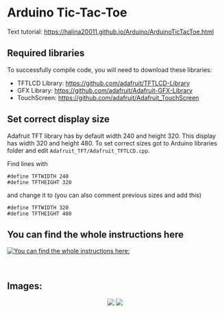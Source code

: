 # Arduino Tic-Tac-Toe

Text tutorial: https://halina20011.github.io/Arduino/ArduinoTicTacToe.html

## Required libraries
To successfully compile code, you will need to download these libraries:</br>

- TFTLCD Library: https://github.com/adafruit/TFTLCD-Library
- GFX Library: https://github.com/adafruit/Adafruit-GFX-Library
- TouchScreen: https://github.com/adafruit/Adafruit_TouchScreen

## Set correct display size
Adafruit TFT library has by default width 240 and height 320. This display has width 320 and height 480.
To set correct sizes got to Arduino libraries folder and edit ```Adafruit_TFT/Adafruit_TFTLCD.cpp```.

Find lines with
```
#define TFTWIDTH 240
#define TFTHEIGHT 320
```
and change it to (you can also comment previous sizes and add this)
```
#define TFTWIDTH 320
#define TFTHEIGHT 480
```

## You can find the whole instructions here
[![You can find the whole instructions here:](https://img.youtube.com/vi/QE2UWFv8szw/maxresdefault.jpg)](https://www.youtube.com/watch?v=QE2UWFv8szw)

</br>

## Images:
<div style="text-align:center">
    <img src="https://halina20011.github.io/Images/arduinoTicTacToeImage1.jpg"/>
    <img src="/Images/image.jpg"/><div>
</div>